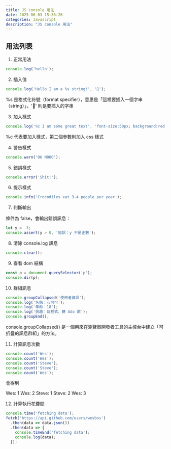 ```yaml
---
title: JS console 用法
date: 2025-06-03 15:36:26
categories: Javascript
description: "JS console 用法"
---
```


## 用法列表

1. 正常用法

```js
console.log('hello');
```

2. 插入值

```js
console.log('Hello I am a %s string!', '💩');
```

%s 是格式化符號（format specifier），意思是「這裡要插入一個字串（string）」，'💩' 則是要插入的字串


3. 加入樣式

```js
console.log('%c I am some great text', 'font-size:50px; background:red; text-shadow: 10px 10px 0 blue')
```
%c 代表要加入樣式，第二個參數則加入 css 樣式

4. 警告樣式

```js
console.warn('OH NOOO');
```

5. 錯誤樣式

```js
console.error('Shit!');
```

6. 提示樣式

```js
console.info('Crocodiles eat 3-4 people per year');
```

7. 判斷輸出

條件為 false，會輸出錯誤訊息：

```js
let y = -3;
console.assert(y > 0, '錯誤：y 不是正數'); 
```

8. 清除 console.log 訊息

```js
console.clear();
```

9. 查看 dom 結構

```js
const p = document.querySelector('p');
console.dir(p);
```

10. 群組訊息

```js
console.groupCollapsed('使用者資訊');
console.log('名稱：心可可');
console.log('年齡：18');
console.log('興趣：寫程式、聽 Ado 歌');
console.groupEnd();
```

console.groupCollapsed() 是一個用來在瀏覽器開發者工具的主控台中建立「可折疊的訊息群組」的方法。

11. 計算訊息次數

```js
console.count('Wes');
console.count('Wes');
console.count('Steve');
console.count('Steve');
console.count('Wes');
```

會得到

Wes: 1
Wes: 2
Steve: 1
Steve: 2
Wes: 3

12. 計算執行花費間

```js
console.time('fetching data');
fetch('https://api.github.com/users/wesbos')
  .then(data => data.json())
  .then(data => {
    console.timeEnd('fetching data');
    console.log(data);
  });
```
